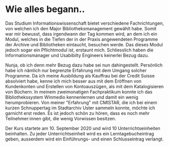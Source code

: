 # Wie alles begann..
Das Studium Informationswissenschaft bietet verschiedene Fachrichtungen, von welchen ich den Major Bibliotheksmanagement gewählt habe. Somit war mir bewusst, dass irgendwann der Tag kommen wird, an dem ich ein Modul, welches in die Tiefen der in der Praxis angewendeten Programme der Archive und Bibliotheken eintaucht, besuchen werde. Das dieses Modul jedoch sogar ein Pflichtmodul ist, erstaunt mich. Schliesslich haben die Informationsmanager und Usabibilty Engineers keinerlei Bezug dazu. 

Nunja, ob ich denn mehr Bezug dazu habe sei nun dahingestellt. Persönlich habe ich nämlich nur begrenzte Erfahrung mit dem Umgang solcher Programme. Da ich meine Ausbildung als Kauffrau bei der Credit Suisse absolviert habe, kenne ich mich besser aus mit dem Eröffnen von Kundenkonten und Erstellen von Kontoauszügen, als mit dem Katalogisieren von Büchern. In meinem zweimonatigen Fachpraktikum konnte ich das Bibliothekssystem Winmedio kennenlernen und damit ein wenig herumprobieren. Von meiner "Erfahrung" mit CMISTAR, die ich bei einem kurzen Schnuppertag im Stadtarchiv Uster sammeln konnte, möchte ich garnicht erst reden. Es ist jedoch schön zu hören, dass es noch mehr Teilnehmer:innen gibt, die wenig Vorwissen besitzen. 

Der Kurs startete am 10. September 2020 und wird 10 Unterrichtseinheiten beinhalten. Zu jeder Unterrichtseinheit wird es ein Lerntagebucheintrag geben, ausserdem wird ein Einführungs- und einen Schlusseintrag verlangt. 
